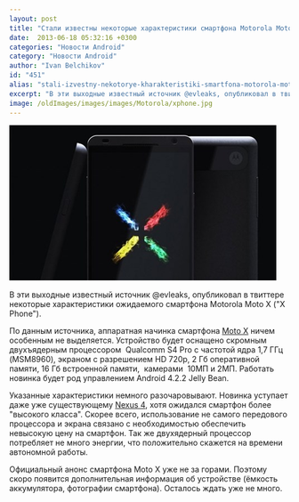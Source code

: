 ```yaml
---
layout: post
title: "Стали известны некоторые характеристики смартфона Motorola Moto X (ранее известного как X Phone)"
date:  2013-06-18 05:32:16 +0300
categories: "Новости Android"
category: "Новости Android"
author: "Ivan Belchikov"
id: "451"
alias: "stali-izvestny-nekotorye-kharakteristiki-smartfona-motorola-moto-x-ranee-izvestnogo-kak-x-phone"
excerpt: "В эти выходные известный источник @evleaks, опубликовал в твиттере некоторые характеристики ожидаемого смартфона Motorola Moto X (X Phone). "
image: /oldImages/images/images/Motorola/xphone.jpg
---
```

<img src="/oldImages/images/images/Motorola/xphone.jpg" alt="X Phone" />

В эти выходные известный источник @evleaks, опубликовал в твиттере некоторые характеристики ожидаемого смартфона Motorola Moto X ("X Phone"). 


По данным источника, аппаратная начинка смартфона <a href="index.php?option=com_content&amp;view=article&amp;id=425&amp;catid=8&amp;Itemid=102">Moto X</a> ничем особенным не выделяется. Устройство будет оснащено скромным двухъядерным процессором  Qualcomm S4 Pro с частотой ядра 1,7 ГГц (MSM8960), экраном с разрешением HD 720p, 2 Гб оперативной памяти, 16 Гб встроенной памяти,  камерами  10МП и 2МП. Работать новинка будет род управлением Android 4.2.2 Jelly Bean.

Указанные характеристики немного разочаровывают. Новинка уступает даже уже существующему <a href="index.php?option=com_content&amp;view=article&amp;id=333&amp;catid=8&amp;Itemid=102">Nexus 4</a>, хотя ожидался смартфон более "высокого класса". Скорее всего, использование не самого передового процессора и экрана связано с необходимостью обеспечить невысокую цену на смартфон. Так же двухядерный процессор потребляет не много энергии, что положительно скажется на времени автономной работы.

Официальный анонс смартфона Moto X уже не за горами. Поэтому скоро появится дополнительная информация об устройстве (ёмкость аккумулятора, фотографии смартфона). Осталось ждать уже не много.
